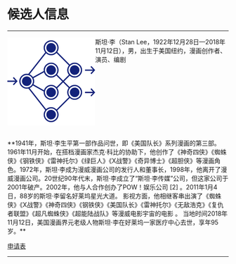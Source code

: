 # 候选人信息
***

<img src="https://raw.githubusercontent.com/lz1159435992/information/master/tester/001.png" align="left"/>
斯坦·李（Stan Lee，1922年12月28日—2018年11月12日），男，出生于美国纽约，漫画创作者、演员、编剧  
<br/>
<br/>
<br/>
<br/>
<br/>
<br/>
<br/>
<br/>
<br/>
<br/>
<br/>
**1941年，斯坦·李生平第一部作品问世，即《美国队长》系列漫画的第三部。1961年11月开始，在搭档漫画家杰克·科比的协助下，他创作了《神奇四侠》《蜘蛛侠》《钢铁侠》《雷神托尔》《绿巨人》《X战警》《奇异博士》《超胆侠》等漫画角色。1972年，斯坦·李成为漫威漫画公司的发行人和董事长，1998年，他离开了漫威漫画公司。20世纪90年代末，斯坦·李成立了“斯坦·李传媒”公司，但这家公司于2001年破产。2002年，他与人合作创办了POW！娱乐公司 [2]  。2011年1月4日，88岁的斯坦·李留名好莱坞星光大道。
影视方面，他相继客串出演了《蜘蛛侠》《X战警》《神奇四侠》《钢铁侠》《美国队长》《雷神托尔》《无敌浩克》《复仇者联盟》《超凡蜘蛛侠》《超能陆战队》等漫威电影宇宙的电影  。
当地时间2018年11月12日，美国漫画界元老级人物斯坦·李在好莱坞一家医疗中心去世，享年95岁。**

[申请表](https://github.com/lz1159435992/information/blob/master/tester/001.doc)

***
